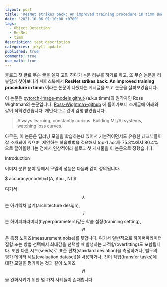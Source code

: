 ```yaml
---
layout: post
title: 'ResNet strikes back: An improved training procedure in timm 논문 리뷰'
date: '2021-10-06 01:10:00 +0700'
tags:
  - Object Detection
  - ResNet
  - timm
description: test description
categories: jekyll update
published: true
comments: true
use_math: true
---
```



블로그 첫 글로 무슨 글을 쓸지 고민 하다가 논문 리뷰를 하기로 하고, 또 무슨 논문을 리뷰할까 찾아보다가 페이스북에서 **ResNet strikes back: An improved training procedure in timm** 이라는 논문이 나왔다는 게시글을 보고 논문을 살펴보았습니다. 

이 논문은 [pytorch-image-models github] (a.k.a timm)의 원작자인 Ross Wightman의 논문입니다. [Ross-Wightman-github] 에 들어가보니 소개글에 아래와 같이 적혀있었습니다. 개인적으로 깊이 감명 받았습니다. 

> Always learning, constantly curious. Building ML/AI systems, watching loss curves.

아무튼, 이 논문은 딥러닝 모델을 학습하는데 있어서 기본적이면서도 유용한 테크닉들이 잘 소개되어 있으며, 제안하는 학습방법을 적용해서 top-1 acc를 75.3%에서 80.4% 으로 끌어올렸다는 점에서 인상적이라 블로그 첫 게시물을 이 논문으로 정했습니다. 


Introduction

이미지 분류 분야 등에서 모델의 성능은 다음과 같이 정의됩니다. 

$ accuracy(model)=f(A, \tau , N) $

여기서 $$ A $$는 아키텍처 설계(architecture design), $$ T $$는 하이퍼파라미터(hyperparameters)같은 학습 설정(tranining setting), $$ N $$은 측정 노이즈(measurement noise)를 뜻합니다. 여기서 일반적으로 하이퍼파라미터 집합 또는 방법 선택에서 최대값을 선택할 때 발생하는 과적합(overfitting)도 포함됩니다. 또한 다른 시드(seeds)로 표준 편차(standard deviation)을 측정하거나, 별도의 평가 데이터 세트(evaluation dataset)을 사용하거나, 전이 작업(transfer tasks)에 대한 모델을 평가하는 것과 같이 노이즈 $$ N $$을 완화시키기 위한 몇 가지 사례들이 존재합니다. 





[timm-github]: https://github.com/rwightman/pytorch-image-models
[Ross-Wightman-github]: https://github.com/rwightman
[pytorch-image-models github]: https://github.com/rwightman/pytorch-image-models
